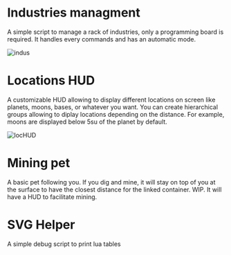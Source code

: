 # Industries managment
A simple script to manage a rack of industries, only a programming board is required. It handles every commands and has an automatic mode.

![indus](https://i.imgur.com/c2tez4w.png)

# Locations HUD
A customizable HUD allowing to display different locations on screen like planets, moons, bases, or whatever you want.
You can create hierarchical groups allowing to diplay locations depending on the distance. For example, moons are displayed below 5su of the planet by default.

![locHUD](https://i.imgur.com/1dGe5EG.png)

# Mining pet
A basic pet following you. If you dig and mine, it will stay on top of you at the surface to have the closest distance for the linked container.
WIP. It will have a HUD to facilitate mining.

# SVG Helper
A simple debug script to print lua tables
